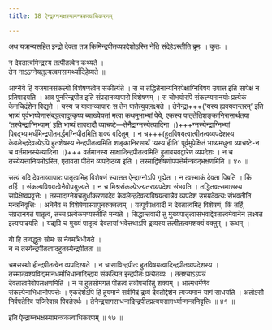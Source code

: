 ```yaml
---
title: 18 ऐन्द्राग्नभक्षस्यामन्त्रकत्वाधिकरणम्

---
```


अथ यत्रान्यसहित इन्द्रो देवता तत्र किमिन्द्रपीतव्यपदेशोऽस्ति नेति संदेहेऽस्तीति ब्रूमः । कुतः ।

न देवतात्वमिन्द्रस्य तत्पीतत्वेन कथ्यते ।  
तेन नाऽऽग्नेयतुल्यत्वमसामर्थ्यादिहेष्यते ॥  


आग्नेये हि यजमानसंकल्पो विशेषणत्वेन संकीर्त्यते । स च तद्धितेनान्यनिरपेक्षाग्निविषय उपात्त इति सापेक्षं न प्रतिपादयति । अत्र पुनरिन्द्रपीत इति संप्रदानव्यापारो विशेषणम् । स चोभयोरपि संकल्प्यमानयोः प्रत्येकं केनचिदंशेन विद्यते । यस्य च यावान्व्यापारः स तेन पातेत्युपलक्ष्यते । तेनैन्द्रा+++(‘यस्य ह्यवयवान्तरम्’ इति भाष्यं पूर्वभाष्येणासंबद्धत्वादुत्कृष्य ब्याख्येयतां मत्वा कथमुभाभ्यां पेये, एकस्य पातृतेतिशङ्कानिरासार्थतया ‘तस्येन्द्राग्निभ्याम्’ इति भाष्यं तावदादौ व्याचष्टे—तेनैद्राग्नस्येत्यादिना ।)+++ग्नस्येन्द्राग्निभ्यां पिबद्भ्यामर्धमिन्द्रपीतमर्द्धमग्निपीतमिति शक्यं वदितुम् । न च+++(हुतविषयत्वात्पीतत्वव्यपदेशस्य केवलेन्द्रदेवत्येऽपि हुतशेषस्य नेन्द्रपीतत्वमिति शङ्कानिरसार्थं ‘यस्य हीति’ पूर्वमुपेक्षितं भाष्यमधुना व्याचष्टे-न च वर्तमानस्येत्यादिना ।)+++ वर्तमानस्य साक्षादिन्द्रपीतत्वमिति हुतावयवद्वारेण व्यपदेशः । न च तस्येयत्तानियमोऽस्ति, एतावता पीतेन व्यपदेष्टव्य इति । तस्माद्विशेषणोपपत्तेर्मन्त्रवद्भक्षणमिति ॥ ४० ॥

सत्यं यदि देवताव्यापारः पातृत्वमिह विशेषणं स्यात्तत ऐन्द्राग्नोऽपि गृह्येत । न त्वस्माकं देवता पिबति । किं तर्हि । संकल्पविषयत्वेनैवोपयुज्यते । न च मिश्रसंकल्पेऽन्यतरव्यपदेशः संभवति । तद्धितवत्समासस्य सापेक्षेष्वप्रवृत्तेः । तस्मादाग्नेयचतुर्धाकरणवदेव केवलेन्द्रदेवत्यविषयत्वान्नैव व्यपदेश उभयदेवत्यः संभवतीति मन्त्रनिवृत्तिः । अनेनैव च विशेषेणास्यापुनरुक्तत्वम् । यत्पूर्वपक्षवादी न देवतात्वमिह विशेषणं, किं तर्हि, संप्रदानगतं पातृत्वं, तच्च प्रत्येकमप्यस्तीति मन्यते । सिद्धान्तवादी तु मुख्यपातृत्वासंभवाद्देवतात्वमेवानेन लक्ष्यत इत्यापादयति । यद्यपि च मुख्यं पातृत्वं देवतायां भवेत्तथाऽपि द्रव्यस्य तत्पीतत्वमशक्यं वक्तुम् । कथम् ।

यो हि तावद्धुतः सोमः स नैवमभिधीयते ।  
न च तस्येन्द्रपीतत्वादहुतस्येन्द्रपीतता ॥  


चमसस्थो हीन्द्रपीतत्वेन व्यपदिश्यते । न चासाविन्द्रपीतः हुतविषयत्वादिन्द्रपीतव्यपदेशस्य । तस्मादवश्यविद्यमानधर्माभिधानादिन्द्राय संकल्पित इन्द्रपीतः प्रत्येतव्यः । ततश्चाऽऽपन्नं देवतात्वमेवोपलक्षणमिति । न च हुतसोमगतं पीतत्वं तत्रोपचरितुं शक्यम् । आत्मधर्मेणैव संकल्पेनाभिधानोपपत्तेः । एकदेशेऽपि हि हूयमाने सर्वमिदं द्रव्यं देवतोद्देशेन त्यज्यमानं यागं साधयति । अतोऽसौ निर्वपतेरिव यजिरेवात्र पिबतेरर्थः । तेनैन्द्रयागसाधनादिन्द्रपीतप्रत्ययसामर्थ्यान्मन्त्रनिवृत्तिः ॥ ४१ ॥

इति ऐन्द्राग्नभक्षस्यामन्त्रकत्वाधिकरणम् ॥ १७ ॥
